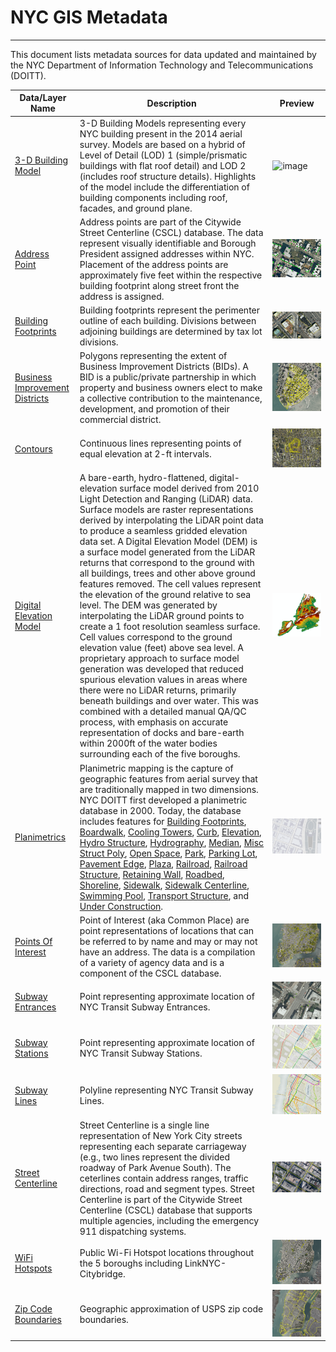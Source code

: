 # NYC GIS Metadata
-------------

This document lists metadata sources for data updated and maintained by the NYC Department of Information Technology and Telecommunications (DOITT).

| Data/Layer Name | Description | Preview |
| ---|---|---|
[3-D Building Model](https://github.com/CityOfNewYork/nyc-geo-metadata/blob/master/Metadata/Metadata_3DBuildingModel.md) | 3-D Building Models representing every NYC building present in the 2014 aerial survey. Models are based on a hybrid of Level of Detail (LOD) 1 (simple/prismatic buildings with flat roof detail) and LOD 2 (includes roof structure details).  Highlights of the model include the differentiation of building components including roof, facades, and ground plane.| ![image](http://www1.nyc.gov/assets/doitt/images/content/pages/3d-buildings.png)
[Address Point](https://github.com/CityOfNewYork/nyc-geo-metadata/blob/master/Metadata/Metadata_AddressPoint.md) | Address points are part of the Citywide Street Centerline (CSCL) database. The data represent visually identifiable and Borough President assigned addresses within NYC.  Placement of the address points are approximately five feet within the respective building footprint along  street front the address is assigned.  | ![image](https://github.com/CityOfNewYork/nyc-geo-metadata/blob/master/Images/AddressPoint.PNG)
[Building Footprints](https://github.com/CityOfNewYork/nyc-geo-metadata/blob/master/Metadata/Metadata_BuildingFootprints.md) | Building footprints represent the perimenter outline of each building. Divisions between adjoining buildings are determined by tax lot divisions.  | ![image](https://github.com/CityOfNewYork/nyc-planimetrics/blob/master/Images/FeatureViews/Build_Foot.png)
[Business Improvement Districts](https://github.com/CityOfNewYork/nyc-geo-metadata/blob/master/Metadata/Metadata_BIDs.md) | Polygons representing the extent of Business Improvement Districts (BIDs). A BID is a public/private partnership in which property and business owners elect to make a collective contribution to the maintenance, development, and promotion of their commercial district.  | ![image](https://github.com/CityOfNewYork/nyc-geo-metadata/blob/master/Images/BusinessImprovementDistricts.PNG)
[Contours](https://github.com/CityOfNewYork/nyc-geo-metadata/blob/master/Metadata/Metadata_Contours.md) | Continuous lines representing points of equal elevation  at 2-ft intervals. | ![image](https://github.com/CityOfNewYork/nyc-geo-metadata/blob/master/Images/Contours.PNG)
[Digital Elevation Model](https://github.com/CityOfNewYork/nyc-geo-metadata/blob/master/Metadata/Metadata_DigitalElevationModel.md) | A bare-earth, hydro-flattened, digital-elevation surface model derived from 2010 Light Detection and Ranging (LiDAR) data.   Surface models are raster representations derived by interpolating the LiDAR point data to produce a seamless gridded elevation data set.  A Digital Elevation Model  (DEM) is a surface model generated from the LiDAR returns that correspond to the ground with all buildings, trees and other above ground features removed.  The cell values represent the elevation of the ground relative to sea level.   The DEM was generated by interpolating the LiDAR ground points to create a 1 foot resolution seamless surface. Cell values correspond to the ground elevation value (feet) above sea level. A proprietary approach to surface model generation was developed that reduced spurious elevation values in areas where there were no LiDAR returns, primarily beneath buildings and over water. This was combined with a detailed manual QA/QC process, with emphasis on accurate representation of docks and bare-earth within 2000ft of the water bodies surrounding each of the five boroughs. | ![image](https://github.com/CityOfNewYork/nyc-geo-metadata/blob/master/Images/DEM.PNG)
[Planimetrics](https://github.com/CityOfNewYork/nyc-planimetrics/blob/master/Capture_Rules.md) | Planimetric mapping is the capture of geographic features from aerial survey that are traditionally mapped in two dimensions. NYC DOITT first developed a planimetric database in 2000. Today, the database includes features for [Building Footprints](https://github.com/CityOfNewYork/nyc-planimetrics/blob/master/Capture_Rules.md#building-footprint), [Boardwalk](https://github.com/CityOfNewYork/nyc-planimetrics/blob/master/Capture_Rules.md#boardwalk), [Cooling Towers](https://github.com/CityOfNewYork/nyc-planimetrics/blob/master/Capture_Rules.md#cooling-towers), [Curb](https://github.com/CityOfNewYork/nyc-planimetrics/blob/master/Capture_Rules.md#curb), [Elevation](https://github.com/CityOfNewYork/nyc-planimetrics/blob/master/Capture_Rules.md#elevation), [Hydro Structure](https://github.com/CityOfNewYork/nyc-planimetrics/blob/master/Capture_Rules.md#hydro-structure), [Hydrography](https://github.com/CityOfNewYork/nyc-planimetrics/blob/master/Capture_Rules.md#hydrography), [Median](https://github.com/CityOfNewYork/nyc-planimetrics/blob/master/Capture_Rules.md#median), [Misc Struct Poly](https://github.com/CityOfNewYork/nyc-planimetrics/blob/master/Capture_Rules.md#misc-struct-poly), [Open Space](https://github.com/CityOfNewYork/nyc-planimetrics/blob/master/Capture_Rules.md#open-space), [Park](https://github.com/CityOfNewYork/nyc-planimetrics/blob/master/Capture_Rules.md#park), [Parking Lot](https://github.com/CityOfNewYork/nyc-planimetrics/blob/master/Capture_Rules.md#parking-lot), [Pavement Edge](https://github.com/CityOfNewYork/nyc-planimetrics/blob/master/Capture_Rules.md#pavement-edge), [Plaza](https://github.com/CityOfNewYork/nyc-planimetrics/blob/master/Capture_Rules.md#plaza), [Railroad](https://github.com/CityOfNewYork/nyc-planimetrics/blob/master/Capture_Rules.md#railroad), [Railroad Structure](https://github.com/CityOfNewYork/nyc-planimetrics/blob/master/Capture_Rules.md#railroad-structure), [Retaining Wall](https://github.com/CityOfNewYork/nyc-planimetrics/blob/master/Capture_Rules.md#retaining-wall), [Roadbed](https://github.com/CityOfNewYork/nyc-planimetrics/blob/master/Capture_Rules.md#roadbed), [Shoreline](https://github.com/CityOfNewYork/nyc-planimetrics/blob/master/Capture_Rules.md#shoreline), [Sidewalk](https://github.com/CityOfNewYork/nyc-planimetrics/blob/master/Capture_Rules.md#sidewalk), [Sidewalk Centerline](https://github.com/CityOfNewYork/nyc-planimetrics/blob/master/Capture_Rules.md#sidewalk-centerline), [Swimming Pool](https://github.com/CityOfNewYork/nyc-planimetrics/blob/master/Capture_Rules.md#swimming-pool), [Transport Structure](https://github.com/CityOfNewYork/nyc-planimetrics/blob/master/Capture_Rules.md#transport-structure), and [Under Construction](https://github.com/CityOfNewYork/nyc-planimetrics/blob/master/Capture_Rules.md#under-construction). | ![image](https://github.com/CityOfNewYork/nyc-geo-metadata/blob/master/Images/planimetrics_2014.png)
[Points Of Interest](https://github.com/CityOfNewYork/nyc-geo-metadata/blob/master/Metadata/Metadata_PointsOfInterest.md) | Point of Interest (aka Common Place) are point representations of locations that can be referred to by name and may or may not have an address. The data is a compilation of a variety of agency data and is a component of the CSCL database. | ![image](https://github.com/CityOfNewYork/nyc-geo-metadata/blob/master/Images/PointsOfInterest.PNG)
[Subway Entrances](https://github.com/CityOfNewYork/nyc-geo-metadata/blob/master/Metadata/Metadata_SubwayEntrances.md) | Point representing approximate location of NYC Transit Subway Entrances.  | ![image](https://github.com/CityOfNewYork/nyc-geo-metadata/blob/master/Images/SubwayEntrances.PNG)
[Subway Stations](https://github.com/CityOfNewYork/nyc-geo-metadata/blob/master/Metadata/Metadata_SubwayStations.md) | Point representing approximate location of NYC Transit Subway Stations.  | ![image](https://github.com/CityOfNewYork/nyc-geo-metadata/blob/master/Images/SubwayStations.PNG)
[Subway Lines](https://github.com/CityOfNewYork/nyc-geo-metadata/blob/master/Metadata/Metadata_SubwayLines.md) | Polyline representing NYC Transit Subway Lines. | ![image](https://github.com/CityOfNewYork/nyc-geo-metadata/blob/master/Images/SubwayLines.PNG)
[Street Centerline](https://github.com/CityOfNewYork/nyc-geo-metadata/blob/master/Metadata/Metadata_StreetCenterline.md) | Street Centerline is a single line representation of New York City streets representing each separate carriageway (e.g., two lines represent the divided roadway of Park Avenue South). The ceterlines contain address ranges, traffic directions, road and segment types. Street Centerline is part of the Citywide Street Centerline (CSCL)  database that supports multiple agencies, including the emergency 911 dispatching systems.  | ![image](https://github.com/CityOfNewYork/nyc-geo-metadata/blob/master/Images/StreetCenterline.PNG)
[WiFi Hotspots](https://github.com/CityOfNewYork/nyc-geo-metadata/blob/master/Metadata/Metadata_WiFiHotspots.md) | Public Wi-Fi Hotspot locations throughout the 5 boroughs including LinkNYC-Citybridge. | ![image](https://github.com/CityOfNewYork/nyc-geo-metadata/blob/master/Images/WiFiHotspots.PNG)
[Zip Code Boundaries](https://github.com/CityOfNewYork/nyc-geo-metadata/blob/master/Metadata/Metadata_ZipCodeBoundaries.md) | Geographic approximation of USPS zip code boundaries.  | ![image](https://github.com/CityOfNewYork/nyc-geo-metadata/blob/master/Images/ZipCodeBoundaries.PNG)

